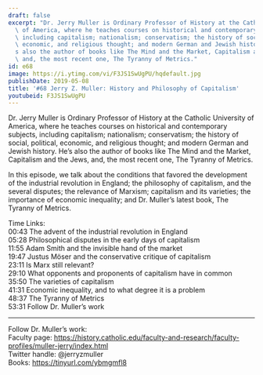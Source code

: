 ```yaml
---
draft: false
excerpt: "Dr. Jerry Muller is Ordinary Professor of History at the Catholic University\
  \ of America, where he teaches courses on historical and contemporary subjects,\
  \ including capitalism; nationalism; conservatism; the history of social, political,\
  \ economic, and religious thought; and modern German and Jewish history. He\u2019\
  s also the author of books like The Mind and the Market, Capitalism and the Jews,\
  \ and, the most recent one, The Tyranny of Metrics."
id: e68
image: https://i.ytimg.com/vi/F3JS1SwUgPU/hqdefault.jpg
publishDate: 2019-05-08
title: '#68 Jerry Z. Muller: History and Philosophy of Capitalism'
youtubeid: F3JS1SwUgPU
---
```

Dr. Jerry Muller is Ordinary Professor of History at the Catholic University of America, where he teaches courses on historical and contemporary subjects, including capitalism; nationalism; conservatism; the history of social, political, economic, and religious thought; and modern German and Jewish history. He’s also the author of books like The Mind and the Market, Capitalism and the Jews, and, the most recent one, The Tyranny of Metrics.

In this episode, we talk about the conditions that favored the development of the industrial revolution in England; the philosophy of capitalism, and the several disputes; the relevance of Marxism; capitalism and its varieties; the importance of economic inequality; and Dr. Muller’s latest book, The Tyranny of Metrics.

Time Links:  
00:43  The advent of the industrial revolution in England  
05:28  Philosophical disputes in the early days of capitalism      
11:55  Adam Smith and the invisible hand of the market    
19:47  Justus Möser and the conservative critique of capitalism    
23:11  Is Marx still relevant?    
29:10  What opponents and proponents of capitalism have in common    
35:50  The varieties of capitalism    
41:31  Economic inequality, and to what degree it is a problem    
48:37  The Tyranny of Metrics  
53:31 Follow Dr. Muller’s work

---

Follow Dr. Muller’s work:  
Faculty page: https://history.catholic.edu/faculty-and-research/faculty-profiles/muller-jerry/index.html  
Twitter handle: @jerryzmuller  
Books: https://tinyurl.com/ybmgmfl8
